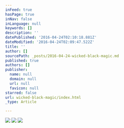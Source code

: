 ```yaml
---
inFeed: true
hasPage: true
inNav: false
inLanguage: null
keywords: []
description: ''
datePublished: '2016-04-24T02:10:18.881Z'
dateModified: '2016-04-24T02:09:47.522Z'
title: ''
author: []
sourcePath: _posts/2016-04-24-wicked-black-magic.md
published: true
authors: []
publisher:
  name: null
  domain: null
  url: null
  favicon: null
starred: false
url: wicked-black-magic/index.html
_type: Article

---
```

![](https://the-grid-user-content.s3-us-west-2.amazonaws.com/76f2b385-7dd4-4076-af3f-1721ca2f40d5.jpg)
![](https://the-grid-user-content.s3-us-west-2.amazonaws.com/85f4a5ed-60f7-46a6-ab00-db97dddaa71c.jpg)
![](https://the-grid-user-content.s3-us-west-2.amazonaws.com/4639819f-66e3-462a-9512-3547c819d789.jpg)